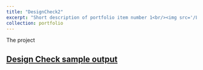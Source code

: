 ```yaml
---
title: "DesignCheck2"
excerpt: "Short description of portfolio item number 1<br/><img src='/LY.github.io/images/designcheck.png' width='40%' height = '40%'>"
collection: portfolio
---
```

The project

[Design Check sample output](https://lorenyan98.github.io/LY.github.io/files/DesignCheck2.Structural.CombinedBeamChecks.pdf)
---
